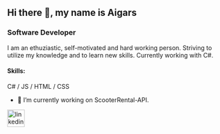 ## Hi there 👋, my name is Aigars
### Software Developer
I am an ethuziastic, self-motivated and hard working person. Striving to utilize my knowledge and to learn new skills. Currently working with C#.

#### Skills: 
C# / JS / HTML / CSS

- 🔭 I’m currently working on ScooterRental-API. 


[<img src='https://cdn.jsdelivr.net/npm/simple-icons@3.0.1/icons/linkedin.svg' alt='linkedin' height='40'>](https://www.linkedin.com/in/aigarsmaskalans/)  


